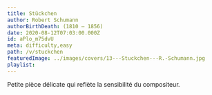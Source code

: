 ```yaml
---
title: Stückchen
author: Robert Schumann
authorBirthDeath: (1810 – 1856)
date: 2020-08-12T07:03:00.000Z
id: aPlo_m75dvU
meta: difficulty,easy
path: /v/stuckchen
featuredImage: ../images/covers/13---Stuckchen---R.-Schumann.jpg
playlist:
---
```


Petite pièce délicate qui reflète la sensibilité du compositeur.
